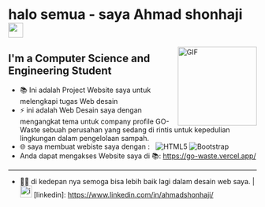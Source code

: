 # halo semua - saya Ahmad shonhaji <img width="30px" src="https://media.tenor.com/images/3b388fe03da271d2674faf85eb7c3fcd/tenor.gif" />

<img align="right" alt="GIF" height="160px" src="https://media.giphy.com/media/du3J3cXyzhj75IOgvA/giphy.gif" />

## I'm a Computer Science and Engineering Student  

- 📚 Ini adalah Project Website saya untuk melengkapi tugas Web desain
- ⚡ ini adalah Web Desain saya dengan mengangkat tema untuk company profile GO-Waste sebuah perusahan yang sedang di rintis untuk kepedulian lingkungan dalam pengelolaan sampah.
- 🌐 saya membuat webiste saya dengan : &#160; ![HTML5](https://img.shields.io/badge/-HTML5-333333?style=flat&logo=HTML5)
![Bootstrap](https://img.shields.io/badge/-Bootstrap-333333?style=flat&logo=bootstrap&logoColor=563D7C)
- Anda dapat mengakses Website saya di 
  📚: https://go-waste.vercel.app/


---




- 💪🏼 di kedepan nya semoga bisa lebih baik lagi dalam desain web saya.
|[<img src="https://raw.githubusercontent.com/Delta456/Delta456/master/img/instagram.jpg" alt="instagram logo" width="24">](https://www.instagram.com/ahhmadshonhaji/) 
[linkedin]: https://www.linkedin.com/in/ahmadshonhaji/


